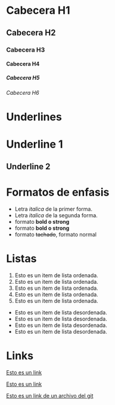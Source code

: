 
# Cabecera H1 
## Cabecera H2 
### Cabecera H3 
#### Cabecera H4 
##### Cabecera H5 
###### Cabecera H6 

# Underlines

Underline  1
=====

Underline 2
----


# Formatos de enfasis
- Letra *italica* de la primer forma.
- Letra _italica_ de la segunda forma.
- formato **bold o strong**
- formato __bold o strong__
- formato ~~tachado~~, formato normal

# Listas
1. Esto es un item de lista ordenada.
1. Esto es un item de lista ordenada.
1. Esto es un item de lista ordenada.
1. Esto es un item de lista ordenada.
1. Esto es un item de lista ordenada.

- Esto es un item de lista desordenada.
- Esto es un item de lista desordenada.
- Esto es un item de lista desordenada.
- Esto es un item de lista desordenada.


# Links
<a href="http://google.cl">Esto es un link

[Esto es un link ]("http://google.cl")

[Esto es un link de un archivo del git]("text.txt")